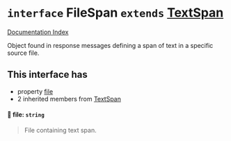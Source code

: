 # `interface` FileSpan `extends` [TextSpan](../interface.TextSpan.2/README.md)

[Documentation Index](../README.md)

Object found in response messages defining a span of text in a specific source file.

## This interface has

- property [file](#-file-string)
- 2 inherited members from [TextSpan](../interface.TextSpan.2/README.md)


#### 📄 file: `string`

> File containing text span.



